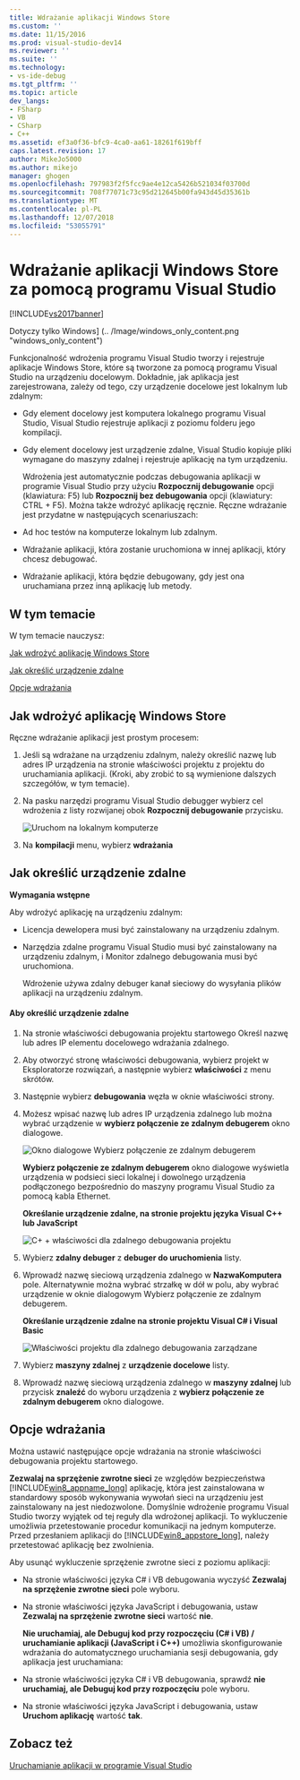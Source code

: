 ```yaml
---
title: Wdrażanie aplikacji Windows Store
ms.custom: ''
ms.date: 11/15/2016
ms.prod: visual-studio-dev14
ms.reviewer: ''
ms.suite: ''
ms.technology:
- vs-ide-debug
ms.tgt_pltfrm: ''
ms.topic: article
dev_langs:
- FSharp
- VB
- CSharp
- C++
ms.assetid: ef3a0f36-bfc9-4ca0-aa61-18261f619bff
caps.latest.revision: 17
author: MikeJo5000
ms.author: mikejo
manager: ghogen
ms.openlocfilehash: 797983f2f5fcc9ae4e12ca5426b521034f03700d
ms.sourcegitcommit: 708f77071c73c95d212645b00fa943d45d35361b
ms.translationtype: MT
ms.contentlocale: pl-PL
ms.lasthandoff: 12/07/2018
ms.locfileid: "53055791"
---
```

# <a name="deploy-windows-store-apps-from-visual-studio"></a>Wdrażanie aplikacji Windows Store za pomocą programu Visual Studio
[!INCLUDE[vs2017banner](../includes/vs2017banner.md)]

Dotyczy tylko Windows] (.. /Image/windows_only_content.png "windows_only_content")

 Funkcjonalność wdrożenia programu Visual Studio tworzy i rejestruje aplikacje Windows Store, które są tworzone za pomocą programu Visual Studio na urządzeniu docelowym. Dokładnie, jak aplikacja jest zarejestrowana, zależy od tego, czy urządzenie docelowe jest lokalnym lub zdalnym:

- Gdy element docelowy jest komputera lokalnego programu Visual Studio, Visual Studio rejestruje aplikacji z poziomu folderu jego kompilacji.

- Gdy element docelowy jest urządzenie zdalne, Visual Studio kopiuje pliki wymagane do maszyny zdalnej i rejestruje aplikację na tym urządzeniu.

  Wdrożenia jest automatycznie podczas debugowania aplikacji w programie Visual Studio przy użyciu **Rozpocznij debugowanie** opcji (klawiatura: F5) lub **Rozpocznij bez debugowania** opcji (klawiatury: CTRL + F5). Można także wdrożyć aplikację ręcznie. Ręczne wdrażanie jest przydatne w następujących scenariuszach:

- Ad hoc testów na komputerze lokalnym lub zdalnym.

- Wdrażanie aplikacji, która zostanie uruchomiona w innej aplikacji, który chcesz debugować.

- Wdrażanie aplikacji, która będzie debugowany, gdy jest ona uruchamiana przez inną aplikację lub metody.

##  <a name="BKMK_In_this_topic"></a> W tym temacie
 W tym temacie nauczysz:

 [Jak wdrożyć aplikację Windows Store](#BKMK_How_to_deploy_a_Windows_Store_app)

 [Jak określić urządzenie zdalne](#BKMK_How_to_specify_a_remote_device)

 [Opcje wdrażania](#BKMK_Deployment_options)

##  <a name="BKMK_How_to_deploy_a_Windows_Store_app"></a> Jak wdrożyć aplikację Windows Store
 Ręczne wdrażanie aplikacji jest prostym procesem:

1.  Jeśli są wdrażane na urządzeniu zdalnym, należy określić nazwę lub adres IP urządzenia na stronie właściwości projektu z projektu do uruchamiania aplikacji. (Kroki, aby zrobić to są wymienione dalszych szczegółów, w tym temacie).

2.  Na pasku narzędzi programu Visual Studio debugger wybierz cel wdrożenia z listy rozwijanej obok **Rozpocznij debugowanie** przycisku.

     ![Uruchom na lokalnym komputerze](../debugger/media/vsrun-f5-local.png "VSRUN_F5_Local")

3.  Na **kompilacji** menu, wybierz **wdrażania**

##  <a name="BKMK_How_to_specify_a_remote_device"></a> Jak określić urządzenie zdalne
 **Wymagania wstępne**

 Aby wdrożyć aplikację na urządzeniu zdalnym:

-   Licencja dewelopera musi być zainstalowany na urządzeniu zdalnym.

-   Narzędzia zdalne programu Visual Studio musi być zainstalowany na urządzeniu zdalnym, i Monitor zdalnego debugowania musi być uruchomiona.

     Wdrożenie używa zdalny debuger kanał sieciowy do wysyłania plików aplikacji na urządzeniu zdalnym.

#### <a name="to-specify-a-remote-device"></a>Aby określić urządzenie zdalne

1. Na stronie właściwości debugowania projektu startowego Określ nazwę lub adres IP elementu docelowego wdrażania zdalnego.

2. Aby otworzyć stronę właściwości debugowania, wybierz projekt w Eksploratorze rozwiązań, a następnie wybierz **właściwości** z menu skrótów.

3. Następnie wybierz **debugowania** węzła w oknie właściwości strony.

4. Możesz wpisać nazwę lub adres IP urządzenia zdalnego lub można wybrać urządzenie w **wybierz połączenie ze zdalnym debugerem** okno dialogowe.

    ![Okno dialogowe Wybierz połączenie ze zdalnym debugerem](../debugger/media/vsrun-selectremotedebuggerdlg.png "VSRUN_SelectRemoteDebuggerDlg")

    **Wybierz połączenie ze zdalnym debugerem** okno dialogowe wyświetla urządzenia w podsieci sieci lokalnej i dowolnego urządzenia podłączonego bezpośrednio do maszyny programu Visual Studio za pomocą kabla Ethernet.

   **Określanie urządzenie zdalne, na stronie projektu języka Visual C++ lub JavaScript**

   ![C&#43; &#43; właściwości dla zdalnego debugowania projektu](../debugger/media/vsrun-cpp-projprop-remote.png "VSRUN_CPP_ProjProp_Remote")

5. Wybierz **zdalny debuger** z **debuger do uruchomienia** listy.

6. Wprowadź nazwę sieciową urządzenia zdalnego w **NazwaKomputera** pole. Alternatywnie można wybrać strzałkę w dół w polu, aby wybrać urządzenie w oknie dialogowym Wybierz połączenie ze zdalnym debugerem.

   **Określanie urządzenie zdalne na stronie projektu Visual C# i Visual Basic**

   ![Właściwości projektu dla zdalnego debugowania zarządzane](../debugger/media/vsrun-managed-projprop-remote.png "VSRUN_Managed_ProjProp_Remote")

7. Wybierz **maszyny zdalnej** z **urządzenie docelowe** listy.

8. Wprowadź nazwę sieciową urządzenia zdalnego w **maszyny zdalnej** lub przycisk **znaleźć** do wyboru urządzenia z **wybierz połączenie ze zdalnym debugerem** okno dialogowe.

##  <a name="BKMK_Deployment_options"></a> Opcje wdrażania
 Można ustawić następujące opcje wdrażania na stronie właściwości debugowania projektu startowego.

 **Zezwalaj na sprzężenie zwrotne sieci** ze względów bezpieczeństwa [!INCLUDE[win8_appname_long](../includes/win8-appname-long-md.md)] aplikację, która jest zainstalowana w standardowy sposób wykonywania wywołań sieci na urządzeniu jest zainstalowany na jest niedozwolone. Domyślnie wdrożenie programu Visual Studio tworzy wyjątek od tej reguły dla wdrożonej aplikacji. To wykluczenie umożliwia przetestowanie procedur komunikacji na jednym komputerze. Przed przesłaniem aplikacji do [!INCLUDE[win8_appstore_long](../includes/win8-appstore-long-md.md)], należy przetestować aplikację bez zwolnienia.

 Aby usunąć wykluczenie sprzężenie zwrotne sieci z poziomu aplikacji:

- Na stronie właściwości języka C# i VB debugowania wyczyść **Zezwalaj na sprzężenie zwrotne sieci** pole wyboru.

- Na stronie właściwości języka JavaScript i debugowania, ustaw **Zezwalaj na sprzężenie zwrotne sieci** wartość **nie**.

  **Nie uruchamiaj, ale Debuguj kod przy rozpoczęciu (C# i VB) / uruchamianie aplikacji (JavaScript i C++)** umożliwia skonfigurowanie wdrażania do automatycznego uruchamiania sesji debugowania, gdy aplikacja jest uruchamiana:

- Na stronie właściwości języka C# i VB debugowania, sprawdź **nie uruchamiaj, ale Debuguj kod przy rozpoczęciu** pole wyboru.

- Na stronie właściwości języka JavaScript i debugowania, ustaw **Uruchom aplikację** wartość **tak**.

## <a name="see-also"></a>Zobacz też
 [Uruchamianie aplikacji w programie Visual Studio](../debugger/run-store-apps-from-visual-studio.md)

